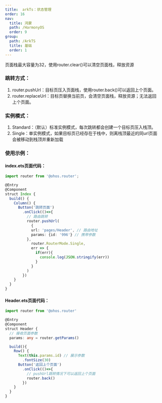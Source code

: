 ```yaml
---
title:  arkTs：状态管理
order: 16
nav:
  title: 鸿蒙
  path: /HarmonyOS
  order: 9
group:
  path: /ArkTS
  title: 基础
  order: 1
---
```


页面栈最大容量为32，使用router.clear()可以清空页面栈，释放资源

### 跳转方式：

1.  router.pushUrl：目标页压入页面栈，使用router.back()可以返回上个页面。
2.  router.replaceUrl：目标页替换当前页，会清空页面栈，释放资源；无法返回上个页面。

### 实例模式：

1.  Standard：（默认）标准实例模式，每次跳转都会创建一个目标页压入栈顶。
2.  Single：单实例模式，如果目标页已经存在于栈中，则离栈顶最近的同url页面会被移动到栈顶并重新加载

### 使用示例：

#### index.ets页面代码：

```ts
import router from '@ohos.router';

@Entry
@Component
struct Index {
  build() {
    Column() {
      Button('跳转页面')
        .onClick(()=>{
          // 路由跳转
          router.pushUrl(
            {
            url: 'pages/Header', // 路由地址
            params: {id: '996'} // 携带参数
          },
            router.RouterMode.Single,
            err => {
              if(err){
                console.log(JSON.stringify(err))
              }
            }
          )
        })
    }
  }
}
```

#### Header.ets页面代码：

```ts
import router from '@ohos.router'

@Entry
@Component
struct Header {
  // 接收页面参数
  params: any = router.getParams()

  build(){
    Row() {
      Text(this.params.id) // 展示参数
        .fontSize(30)
      Button('返回上个页面')
        .onClick(()=>{
          // pushUrl跳转情况下可以返回上个页面
          router.back()
        })
    }
  }
}
```

